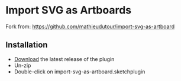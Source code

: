# Import SVG as Artboards

Fork from: https://github.com/mathieudutour/import-svg-as-artboard

## Installation

- [Download](../../raw/master/import-svg-as-artboard.sketchplugin.zip) the latest release of the plugin
- Un-zip
- Double-click on import-svg-as-artboard.sketchplugin